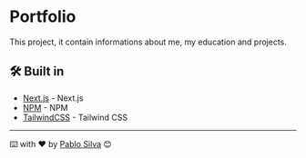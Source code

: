 # Portfolio

This project, it contain informations about me, my education and projects.

## 🛠️ Built in

* [Next.js](https://nextjs.org/) - Next.js
* [NPM](https://www.npmjs.com/) - NPM 
* [TailwindCSS](https://tailwindcss.com/) - Tailwind CSS 

---
⌨️ with ❤️ by [Pablo Silva](https://github.com/PabloJesusdaSilva) 😊
